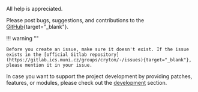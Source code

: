 All help is appreciated.

Please post bugs, suggestions, and contributions to the [GitHub](https://github.com/CSIRT-MU/Cryton){target="_blank"}.

!!! warning ""

    Before you create an issue, make sure it doesn't exist. If the issue exists in the [official Gitlab repository](https://gitlab.ics.muni.cz/groups/cryton/-/issues){target="_blank"}, please mention it in your issue.

In case you want to support the project development by providing patches, features, or modules, please check out the [development](development/index.md) section.
